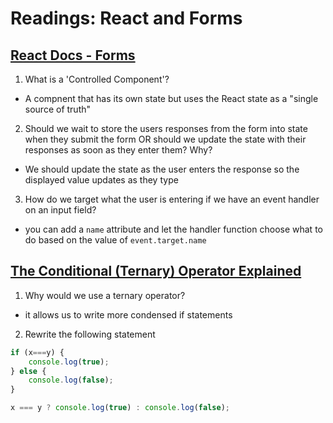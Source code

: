 # Readings: React and Forms

## [React Docs - Forms](https://reactjs.org/docs/forms.html)
1. What is a 'Controlled Component'?
- A compnent that has its own state but uses the React state as a "single source of truth"
2. Should we wait to store the users responses from the form into state when they submit the form OR should we update the state with their responses as soon as they enter them? Why?
- We should update the state as the user enters the response so the displayed value updates as they type
3. How do we target what the user is entering if we have an event handler on an input field?
- you can add a `name` attribute and let the handler function choose what to do based on the value of `event.target.name`

## [The Conditional (Ternary) Operator Explained](https://codeburst.io/javascript-the-conditional-ternary-operator-explained-cac7218beeff)
1. Why would we use a ternary operator?
- it allows us to write more condensed if statements
2. Rewrite the following statement
```js
if (x===y) {
    console.log(true);
} else {
    console.log(false);
}
```

```js
x === y ? console.log(true) : console.log(false);
```
